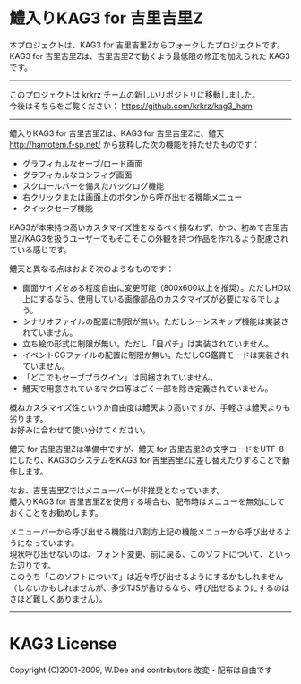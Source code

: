 # 鱧入りKAG3 for 吉里吉里Z

本プロジェクトは、KAG3 for 吉里吉里Zからフォークしたプロジェクトです。<br>
KAG3 for 吉里吉里Zは、吉里吉里Zで動くよう最低限の修正を加えられた KAG3 です。

***
このプロジェクトは krkrz チームの新しいリポジトリに移動しました。<br>
今後はそちらをご覧ください： https://github.com/krkrz/kag3_ham
***

鱧入りKAG3 for 吉里吉里Zは、KAG3 for 吉里吉里Zに、鱧天 http://hamotem.f-sp.net/ から抜粋した次の機能を持たせたものです：

* グラフィカルなセーブ/ロード画面
* グラフィカルなコンフィグ画面
* スクロールバーを備えたバックログ機能
* 右クリックまたは画面上のボタンから呼び出せる機能メニュー
* クイックセーブ機能

KAG3が本来持つ高いカスタマイズ性をなるべく損なわず、かつ、初めて吉里吉里Z/KAG3を扱うユーザーでもそこそこの外観を持つ作品を作れるよう配慮されている感じです。

鱧天と異なる点はおよそ次のようなものです：

* 画面サイズをある程度自由に変更可能（800x600以上を推奨）。ただしHD以上にするなら、使用している画像部品のカスタマイズが必要になるでしょう。
* シナリオファイルの配置に制限が無い。ただしシーンスキップ機能は実装されていません。
* 立ち絵の形式に制限が無い。ただし「目パチ」は実装されていません。
* イベントCGファイルの配置に制限が無い。ただしCG鑑賞モードは実装されていません。
* 「どこでもセーブプラグイン」は同梱されていません。
* 鱧天で用意されているマクロ等はごく一部を除き定義されていません。

概ねカスタマイズ性というか自由度は鱧天より高いですが、手軽さは鱧天よりも劣ります。<br>
お好みに合わせて使い分けてください。

鱧天 for 吉里吉里Zは準備中ですが、鱧天 for 吉里吉里2の文字コードをUTF-8にしたり、KAG3のシステムをKAG3 for 吉里吉里Zに差し替えたりすることで動作します。

なお、吉里吉里Zではメニューバーが非推奨となっています。<br>
鱧入りKAG3 for 吉里吉里Zを使用する場合も、配布時はメニューを無効にしておくことをお勧めします。

メニューバーから呼び出せる機能は八割方上記の機能メニューから呼び出せるようになっています。<br>
現状呼び出せないのは、フォント変更、前に戻る、このソフトについて、といった辺りです。<br>
このうち「このソフトについて」は近々呼び出せるようにするかもしれません（しないかもしれませんが、多少TJSが書けるなら、呼び出せるようにするのはさほど難しくありません）。

---
# KAG3 License
Copyright (C)2001-2009, W.Dee and contributors  改変・配布は自由です


